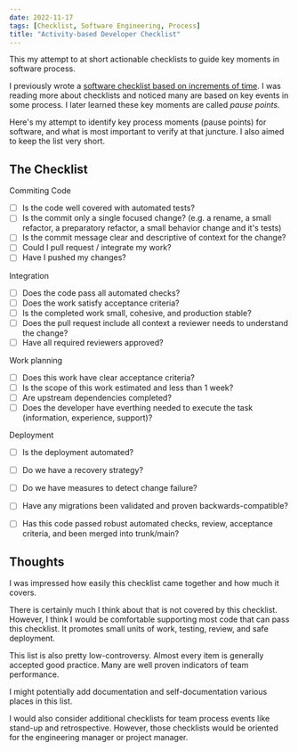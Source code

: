 ```yaml
---
date: 2022-11-17
tags: [Checklist, Software Engineering, Process]
title: "Activity-based Developer Checklist"
---
```


This my attempt to at short actionable checklists to guide key moments in software process.
<!--more-->

I previously wrote a [software checklist based on increments of time](../posts/2022-01-21-Development-Cycles-Checklist.md).
I was reading more about checklists and noticed many are based on key events in some process. I later learned these key moments are called *pause points*.

Here's my attempt to identify key process moments (pause points) for software, and what is most important to verify at that juncture.
I also aimed to keep the list very short.

## The Checklist
Commiting Code
  - [ ] Is the code well covered with automated tests?
  - [ ] Is the commit only a single focused change? (e.g. a rename, a small refactor, a preparatory refactor, a small behavior change and it's tests)
  - [ ] Is the commit message clear and descriptive of context for the change?
  - [ ] Could I pull request / integrate my work?
  - [ ] Have I pushed my changes?

Integration
  - [ ] Does the code pass all automated checks?
  - [ ] Does the work satisfy acceptance criteria?
  - [ ] Is the completed work small, cohesive, and production stable?
  - [ ] Does the pull request include all context a reviewer needs to understand the change?
  - [ ] Have all required reviewers approved?
  <!-- - [ ] is any new behavior covered by tests? -->

Work planning
  - [ ] Does this work have clear acceptance criteria?
  - [ ] Is the scope of this work estimated and less than 1 week?
  - [ ] Are upstream dependencies completed?
  - [ ] Does the developer have everthing needed to execute the task (information, experience, support)?
<!-- Access to domain experts to clarify work? -->

Deployment
  - [ ] Is the deployment automated?
  - [ ] Do we have a recovery strategy?
  - [ ] Do we have measures to detect change failure?
  - [ ] Have any migrations been validated and proven backwards-compatible?
  - [ ] Has this code passed robust automated checks, review, acceptance criteria, and been merged into trunk/main?


## Thoughts
I was impressed how easily this checklist came together and how much it covers.

There is certainly much I think about that is not covered by this checklist. 
However, I think I would be comfortable supporting most code that can pass this checklist.
It promotes small units of work, testing, review, and safe deployment. 

This list is also pretty low-controversy. Almost every item is generally accepted good practice. 
Many are well proven indicators of team performance.

I might potentially add documentation and self-documentation various places in this list.

I would also consider additional checklists for team process events like stand-up and retrospective.
However, those checklists would be oriented for the engineering manager or project manager.

<!-- Achieving these checklist would likely require training. For example, learning effective design and testing practices that enable those small units of work. 
But, the design is probably fairly good if it can sustain those small increments of work.
The checklist doesn't teach all necessary skills, but it does put up guard rails to continue pushing toward good practice. 

Trying to say the checklist isn't sufficient to be an expert, but it should be good pressure toward expert practices
-->

<!-- Standup is mostly about proactively identifying issues. It might look Something like this

Standup
  - [ ] Has every developer been able to complete an increment of work in the last day (could be a design doc progress, code commits, recorded measurements, etc)?
  - [ ] Is any work over it's estimate?
  - [ ] Have any unexpected blockers, complexities, or unknowns been discovered that endanger completion of work?
  - [ ] Are any developers feeling unconfident about their work -->